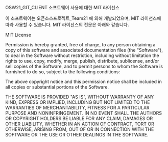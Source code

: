 OSW21_GIT_CLIENT 소프트웨어 사용에 대한 MIT 라이선스

이 소프트웨어는 오픈소스프로젝트_Team21 에 의해 개발되었으며, MIT 라이선스에 따라 사용할 수 있습니다. 
MIT 라이선스의 전문은 아래와 같습니다.


MIT License

Permission is hereby granted, free of charge, to any person obtaining a copy of this software and associated documentation files (the "Software"), 
to deal in the Software without restriction, including without limitation the rights to use, copy, modify, merge, publish, distribute, sublicense, 
and/or sell copies of the Software, and to permit persons to whom the Software is furnished to do so, subject to the following conditions:

The above copyright notice and this permission notice shall be included in all copies or substantial portions of the Software.

THE SOFTWARE IS PROVIDED "AS IS", WITHOUT WARRANTY OF ANY KIND, EXPRESS OR IMPLIED, INCLUDING BUT NOT LIMITED TO THE WARRANTIES OF MERCHANTABILITY, 
FITNESS FOR A PARTICULAR PURPOSE AND NONINFRINGEMENT. IN NO EVENT SHALL THE AUTHORS OR COPYRIGHT HOLDERS BE LIABLE FOR ANY CLAIM, DAMAGES OR OTHER 
LIABILITY, WHETHER IN AN ACTION OF CONTRACT, TORT OR OTHERWISE, ARISING FROM, OUT OF OR IN CONNECTION WITH THE SOFTWARE OR THE USE OR OTHER DEALINGS 
IN THE SOFTWARE.
